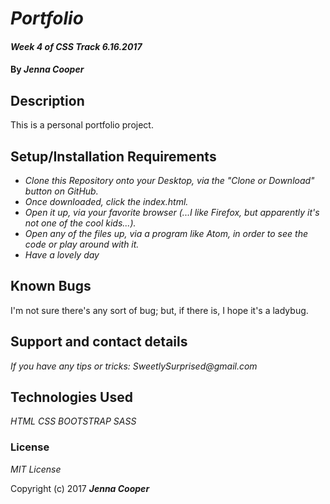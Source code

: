 # _Portfolio_

#### _Week 4 of CSS Track 6.16.2017_

#### By _**Jenna Cooper**_

## Description

This is a personal portfolio project.




## Setup/Installation Requirements

* _Clone this Repository onto your Desktop, via the "Clone or Download" button on GitHub._
* _Once downloaded, click the index.html._
* _Open it up, via your favorite browser (...I like Firefox, but apparently it's not one of the cool kids...)._
* _Open any of the files up, via a program like Atom, in order to see the code or play around with it._
* _Have a lovely day_

## Known Bugs

I'm not sure there's any sort of bug; but, if there is, I hope it's a ladybug.

## Support and contact details

_If you have any tips or tricks: SweetlySurprised@gmail.com_

## Technologies Used

_HTML_
_CSS_
_BOOTSTRAP_
_SASS_


### License

*MIT License*

Copyright (c) 2017 **_Jenna Cooper_**
